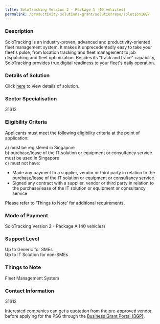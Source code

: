 ```yaml
---
title: SoloTracking Version 2 - Package A (40 vehicles)
permalink: /productivity-solutions-grant/solutionrepo/solution1687
---
```


### Description

SoloTracking is an industry-proven, advanced and productivity-oriented fleet management system. It makes it unprecedentedly easy to take your fleet's pulse, from location tracking and fleet management to job dispatching and fleet optimization. Besides its "track and trace" capability, SoloTracking provides true digital readiness to your fleet's daily operation.

### Details of Solution

Click <a href='Solo Pte. Ltd.' target='_blank' rel='noopener'>here</a> to view details of solution.

### Sector Specialisation

 31612 

### Eligibility Criteria

Applicants must meet the following eligibility criteria at the point of application:

a) must be registered in Singapore <br>
b) purchase/lease of the IT solution or equipment or consultancy service must be used in Singapore <br>
c) must not have:
- Made any payment to a supplier, vendor or third party in relation to the purchase/lease of the IT solution or equipment or consultancy service
- Signed any contract with a supplier, vendor or third party in relation to the purchase/lease of the IT solution or equipment or consultancy service

Please refer to 'Things to Note' for additional requirements.

### Mode of Payment
SoloTracking Version 2 - Package A (40 vehicles)

### Support Level
Up to Generic for SMEs <br>
Up to IT Solution for non-SMEs

### Things to Note
Fleet Management System

### Contact Information
31612

Interested companies can get a quotation from the pre-approved vendor, before applying for the PSG through the <a target='_blank' rel='noopener' href='https://www.businessgrants.gov.sg/'>Business Grant Portal (BGP)</a>.
